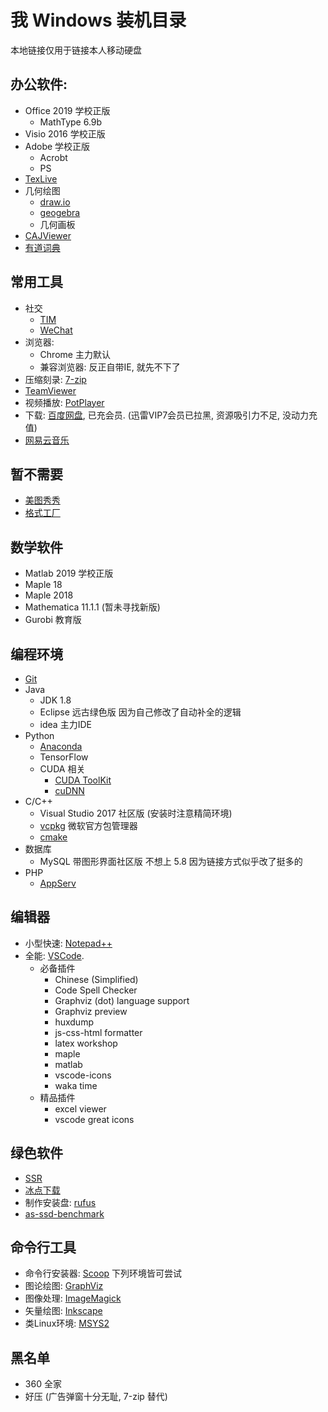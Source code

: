 # 我 Windows 装机目录
本地链接仅用于链接本人移动硬盘

## 办公软件:
+ Office 2019 学校正版
    + MathType 6.9b
+ Visio 2016 学校正版
+ Adobe 学校正版
    + Acrobt
    + PS
+ [TexLive](https://www.tug.org/texlive/acquire-iso.html)
+ 几何绘图
    + [draw.io](https://www.draw.io/)
    + [geogebra](https://www.geogebra.org/)
    + 几何画板
+ [CAJViewer](http://cajviewer.cnki.net/)
+ [有道词典](https://www.youdao.com/)

## 常用工具
+ 社交
    + [TIM](https://tim.qq.com/download.html)
    + [WeChat](https://pc.weixin.qq.com/)
+ 浏览器:
    + Chrome 主力默认
    + 兼容浏览器: 反正自带IE, 就先不下了
+ 压缩刻录: [7-zip](https://www.7-zip.org/)
+ [TeamViewer](https://www.teamviewer.com/cn/)
+ 视频播放: [PotPlayer](http://www.potplayer.org/)
+ 下载: [百度网盘](http://pan.baidu.com/download), 已充会员. (迅雷VIP7会员已拉黑, 资源吸引力不足, 没动力充值)
+ [网易云音乐](https://music.163.com/#/download)

## 暂不需要
+ [美图秀秀](http://xiuxiu.dl.meitu.com/xiuxiu_setup.exe)
+ [格式工厂](http://www.pcgeshi.com/)

## 数学软件
+ Matlab 2019 学校正版
+ Maple 18
+ Maple 2018
+ Mathematica 11.1.1 (暂未寻找新版)
+ Gurobi 教育版

## 编程环境
+ [Git](https://git-scm.com/)
+ Java
    + JDK 1.8
    + Eclipse 远古绿色版 因为自己修改了自动补全的逻辑
    + idea 主力IDE
+ Python
    + [Anaconda](https://www.anaconda.com/distribution/)
    + TensorFlow
    + CUDA 相关
        + [CUDA ToolKit](https://developer.nvidia.com/cuda-downloads)
        + [cuDNN](https://developer.nvidia.com/cudnn)
+ C/C++
    + Visual Studio 2017 社区版 (安装时注意精简环境)
    + [vcpkg](https://github.com/Microsoft/vcpkg) 微软官方包管理器
    + [cmake](https://cmake.org/)
+ 数据库
    + MySQL 带图形界面社区版 不想上 5.8 因为链接方式似乎改了挺多的
+ PHP
    + [AppServ](https://www.appserv.org/en/download/)

## 编辑器
+ 小型快速: [Notepad++](https://notepad-plus-plus.org/)
+ 全能: [VSCode](https://code.visualstudio.com/). 
    + 必备插件
        + Chinese (Simplified)
        + Code Spell Checker
        + Graphviz (dot) language support
        + Graphviz preview
        + huxdump
        + js-css-html formatter
        + latex workshop
        + maple
        + matlab
        + vscode-icons
        + waka time
    + 精品插件
        + excel viewer
        + vscode great icons

## 绿色软件
+ [SSR](https://github.com/shadowsocksrr/shadowsocksr-csharp/releases)
+ [冰点下载](http://www.bingdian001.com/)
+ 制作安装盘: [rufus](https://rufus.ie/)
+ [as-ssd-benchmark](https://as-ssd-benchmark.en.softonic.com/)

## 命令行工具
+ 命令行安装器: [Scoop](https://github.com/lukesampson/scoop) 下列环境皆可尝试
+ 图论绘图: [GraphViz](https://www.graphviz.org/)
+ 图像处理: [ImageMagick](https://www.imagemagick.org/)
+ 矢量绘图: [Inkscape](https://inkscape.org/)
+ 类Linux环境: [MSYS2](https://www.msys2.org/)

## 黑名单
+ 360 全家
+ 好压 (广告弹窗十分无耻, 7-zip 替代)
